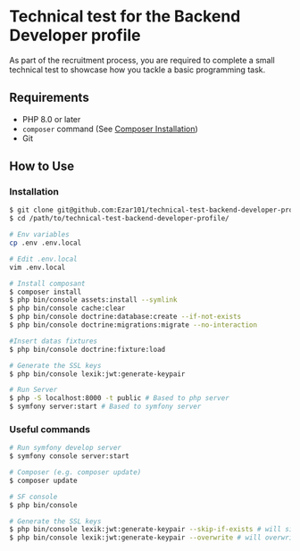 # Technical test for the Backend Developer profile

As part of the recruitment process, you are required to complete a small technical test to showcase how you tackle a basic programming task.

## Requirements

- PHP 8.0 or later
- `composer` command (See [Composer Installation](https://getcomposer.org/doc/00-intro.md#installation-linux-unix-macos))
- Git

## How to Use

### Installation

```bash
$ git clone git@github.com:Ezar101/technical-test-backend-developer-profile.git
$ cd /path/to/technical-test-backend-developer-profile/

# Env variables
cp .env .env.local

# Edit .env.local
vim .env.local

# Install composant
$ composer install
$ php bin/console assets:install --symlink
$ php bin/console cache:clear
$ php bin/console doctrine:database:create --if-not-exists
$ php bin/console doctrine:migrations:migrate --no-interaction

#Insert datas fixtures
$ php bin/console doctrine:fixture:load

# Generate the SSL keys
$ php bin/console lexik:jwt:generate-keypair

# Run Server
$ php -S localhost:8000 -t public # Based to php server
$ symfony server:start # Based to symfony server 
```

### Useful commands

```bash
# Run symfony develop server
$ symfony console server:start

# Composer (e.g. composer update)
$ composer update

# SF console
$ php bin/console

# Generate the SSL keys
$ php bin/console lexik:jwt:generate-keypair --skip-if-exists # will silently do nothing if keys already exist.
$ php bin/console lexik:jwt:generate-keypair --overwrite # will overwrite your keys if they already exist.
```

